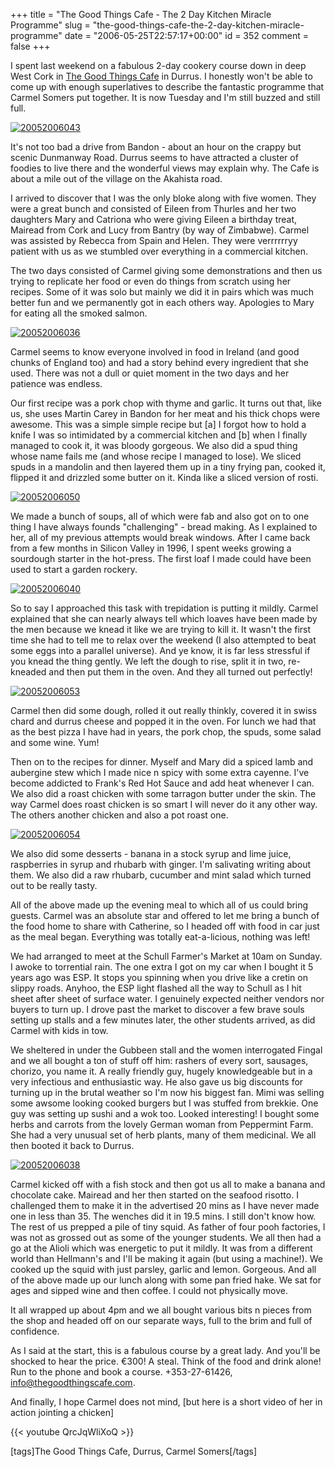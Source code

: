 +++
title = "The Good Things Cafe  - The 2 Day Kitchen Miracle Programme"
slug = "the-good-things-cafe-the-2-day-kitchen-miracle-programme"
date = "2006-05-25T22:57:17+00:00"
id = 352
comment = false
+++

I spent last weekend on a fabulous 2-day cookery course down in deep West Cork in [The Good Things Cafe](http://www.thegoodthingscafe.com/) in Durrus. I honestly won't be able to come up with enough superlatives to describe the fantastic programme that Carmel Somers put together. It is now Tuesday and I'm still buzzed and still full.

[![20052006043](/images/flickr/2024_download/150561542_4848485f4b.jpg)](http://www.flickr.com/photos/bandon1/150561542/ "Photo Sharing")

It's not too bad a drive from Bandon - about an hour on the crappy but scenic Dunmanway Road. Durrus seems to have attracted a cluster of foodies to live there and the wonderful views may explain why. The Cafe is about a mile out of the village on the Akahista road.

I arrived to discover that I was the only bloke along with five women. They were a great bunch and consisted of Eileen from Thurles and her two daughters Mary and Catriona who were giving Eileen a birthday treat, Mairead from Cork and Lucy from Bantry (by way of Zimbabwe). Carmel was assisted by Rebecca from Spain and Helen. They were verrrrrryy patient with us as we stumbled over everything in a commercial kitchen.

The two days consisted of Carmel giving some demonstrations and then us trying to replicate her food or even do things from scratch using her recipes. Some of it was solo but mainly we did it in pairs which was much better fun and we permanently got in each others way. Apologies to Mary for eating all the smoked salmon.

[![20052006036](/images/flickr/2024_download/150561068_0a421585ec.jpg)](http://www.flickr.com/photos/bandon1/150561068/ "Photo Sharing")

Carmel seems to know everyone involved in food in Ireland (and good chunks of England too) and had a story behind every ingredient that she used. There was not a dull or quiet moment in the two days and her patience was endless.

Our first recipe was a pork chop with thyme and garlic. It turns out that, like us, she uses Martin Carey in Bandon for her meat and his thick chops were awesome. This was a simple simple recipe but [a] I forgot how to hold a knife I was so intimidated by a commercial kitchen and [b] when I finally managed to cook it, it was bloody gorgeous. We also did a spud thing whose name fails me (and whose recipe I managed to lose). We sliced spuds in a mandolin and then layered them up in a tiny frying pan, cooked it, flipped it and drizzled some butter on it. Kinda like a sliced version of rosti.

[![20052006050](/images/flickr/2024_download/150560713_beb4b0c587.jpg)](http://www.flickr.com/photos/bandon1/150560713/ "Photo Sharing")

We made a bunch of soups, all of which were fab and also got on to one thing I have always founds "challenging"  - bread making. As I explained to her, all of my previous attempts would break windows. After I came back from a few months in Silicon Valley in 1996, I spent weeks growing a sourdough starter in the hot-press. The first loaf I made could have been used to start a garden rockery. 

[![20052006040](/images/flickr/2024_download/150561332_462be3d7de.jpg)](http://www.flickr.com/photos/bandon1/150561332/ "Photo Sharing")

So to say I approached this task with trepidation is putting it mildly. Carmel explained that she can nearly always tell which loaves have been made by the men because we knead it like we are trying to kill it. It wasn't the first time she had to tell me to relax over the weekend (I also attempted to beat some eggs into a parallel universe).  And ye know, it is far less stressful if you knead the thing gently. We left the dough to rise, split it in two, re-kneaded and then put them in the oven. And they all turned out perfectly!

[![20052006053](/images/flickr/2024_download/150560920_a6e6cae713.jpg)](http://www.flickr.com/photos/bandon1/150560920/ "Photo Sharing")

Carmel then did some dough, rolled it out really thinkly, covered it in swiss chard and durrus cheese and popped it in the oven. For lunch we had that as the best pizza I have had in years, the pork chop, the spuds, some salad and some wine. Yum!

Then on to the recipes for dinner. Myself and Mary did a spiced lamb and aubergine stew which I made nice n spicy with some extra cayenne. I've become addicted to Frank's Red Hot Sauce and add heat whenever I can.  We also did a roast chicken with some tarragon butter under the skin. The way Carmel does roast chicken is so smart I will never do it any other way. The others another chicken and also a pot roast one.

[![20052006054](/images/flickr/2024_download/150560994_7fe231a3c7.jpg)](http://www.flickr.com/photos/bandon1/150560994/ "Photo Sharing")

We also did some desserts - banana in a stock syrup and lime juice, raspberries in syrup and rhubarb with ginger. I'm salivating writing about them. We also did a raw rhubarb, cucumber and mint salad which turned out to be really tasty.

All of the above made up the evening meal to which all of us could bring guests. Carmel was an absolute star and offered to let me bring a bunch of the food home to share with Catherine, so I headed off with food in car just as the meal began. Everything was totally eat-a-licious, nothing was left!

We had arranged to meet at the Schull Farmer's Market at 10am on Sunday. I awoke to torrential rain. The one extra I got on my car when I bought it 5 years ago was ESP. It stops you spinning when you drive like a cretin on slippy roads. Anyhoo, the ESP light flashed all the way to Schull as I hit sheet after sheet of surface water. I genuinely expected neither vendors nor buyers to turn up. I drove past the market to discover a few brave souls setting up stalls and a few minutes later, the other students arrived, as did Carmel with kids in tow.

We sheltered in under the Gubbeen stall and the women interrogated Fingal and we all bought a ton of stuff off him: rashers of every sort, sausages, chorizo, you name it. A really friendly guy, hugely knowledgeable but in a very infectious and enthusiastic way. He also gave us big discounts for turning up in the brutal weather so I'm now his biggest fan. Mimi was selling some awsome looking cooked burgers but I was stuffed from brekkie. One guy was setting up sushi and a wok too. Looked interesting! I bought some herbs and carrots from the lovely German woman from Peppermint Farm. She had a very unusual set of herb plants, many of them medicinal. We all then booted it back to Durrus.

[![20052006038](/images/flickr/2024_download/150561204_dbc349b6e2.jpg)](http://www.flickr.com/photos/bandon1/150561204/ "Photo Sharing")

Carmel kicked off with a fish stock and then got us all to make a banana and chocolate cake. Mairead and her then started on the seafood risotto. I challenged them to make it in the advertised 20 mins as I have never made one in less than 35\. The wenches did it in 19.5 mins. I still don't know how. The rest of us prepped a pile of tiny squid. As father of four pooh factories, I was not as grossed out as some of the younger students. We all then had a go at the Alioli which was energetic to put it mildly. It was from a different world than Hellmann's and I'll be making it again (but using a machine!). We cooked up the squid with just parsley, garlic and lemon. Gorgeous. And all of the above made up our lunch along with some pan fried hake. We sat for ages and sipped wine and then coffee. I could not physically move.

It all wrapped up about 4pm and we all bought various bits n pieces from the shop and headed off on our separate ways, full to the brim and full of confidence.

As I said at the start, this is a fabulous course by a great lady. And you'll be shocked to hear the price. €300! A steal. Think of the food and drink alone! Run to the phone and book a course. +353-27-61426, info@thegoodthingscafe.com.

And finally, I hope Carmel does not mind, [but here is a short video of her in action jointing a chicken]


{{< youtube QrcJqWliXoQ >}}


[tags]The Good Things Cafe, Durrus, Carmel Somers[/tags]
